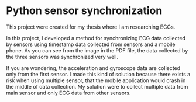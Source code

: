 # Python sensor synchronization

This project were created for my thesis where I am researching ECGs.

In this project, I developed a method for synchronizing ECG data collected by sensors using timestamp data collected 
from sensors and a mobile phone. As you can see from the image in the PDF file, the data collected by the three sensors 
was synchronized very well.

If you are wondering, the acceleration and gyroscope data are collected only from the first sensor. I made this kind of solution because there exists a risk when using multiple sensor, that the mobile application would crash in the middle of data collection. My solution were to collect multiple data from main sensor and only ECG data from other sensors.
